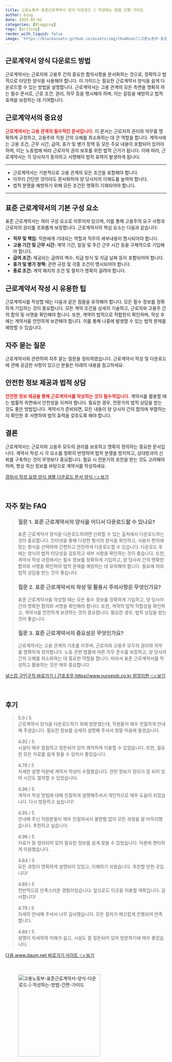 ```yaml
---
title: 고용노동부 표준근로계약서 양식 다운로드 | 작성하는 방법 간편 가이드
author: bing
date: 2025-02-01
categories: [Blogging]
tags: [writing]
render_with_liquid: false
image: 'https://blackassets.github.io/assets/img/thumbnail/고용노동부-표준근로계약서-양식-다운로드-|-작성하는-방법-간편-가이드.webp'
---
```



<h2 id='근로계약서_양식_다운로드'>근로계약서 양식 다운로드 방법</h2>

<p>근로계약서는 근로자와 고용주 간의 중요한 합의사항을 문서화하는 것으로, 정확하고 법적으로 타당한 양식을 사용해야 합니다. 이 가이드는 필요한 근로계약서 양식을 쉽게 다운로드할 수 있는 방법을 설명합니다. 근로계약서는 고용 관계의 모든 측면을 명확히 하는 필수 문서로, 근로 조건, 권리, 의무 등을 명시해야 하며, 이는 갈등을 예방하고 법적 효력을 보장하는 데 기여합니다.</p>

<h2 id='근로계약서의_중요성'>근로계약서의 중요성</h2>

<p><b><span style="color: #ee2323;">근로계약서는 고용 관계의 필수적인 문서입니다.</span></b> 이 문서는 근로자의 권리와 의무를 명확하게 규정하고, 고용주와 직원 간의 오해를 최소화하는 데 큰 역할을 합니다. 계약서에는 고용 조건, 근무 시간, 급여, 휴가 및 병가 정책 등 모든 주요 내용이 포함되어 있어야 하며, 이는 노동법에 따라 근로자의 권리 보호를 위한 법적 근거가 됩니다. 이에 따라, 근로계약서는 각 당사자가 동의하고 서명해야 법적 효력이 발생하게 됩니다.</p>

<hr />

<ul>
    <li>근로계약서는 기본적으로 고용 관계의 모든 조건을 포함해야 합니다.</li>
    <li>아무리 간단한 것이라도 문서화하여 양 당사자의 이해도를 높여야 합니다.</li>
    <li>법적 분쟁을 예방하기 위해 모든 조건은 명확히 기재되어야 합니다.</li>
</ul>

<hr />

<h2 id='표준근로계약서_구성요소'>표준 근로계약서의 기본 구성 요소</h2>

<p>표준 근로계약서는 여러 구성 요소로 이루어져 있으며, 이를 통해 고용주의 요구 사항과 근로자의 권리를 조화롭게 보장합니다. 근로계약서의 핵심 요소는 다음과 같습니다:</p>

<ul>
    <li><b>직무 및 책임:</b> 직원에게 기대되는 역할과 직무의 세부내용이 명시되어야 합니다.</li>
    <li><b>고용 기간 및 근무 시간:</b> 계약 기간, 일일 및 주간 근무 시간 등을 구체적으로 기입해야 합니다.</li>
    <li><b>급여 조건:</b> 제공되는 급여의 액수, 지급 방식 및 지급 날짜 등이 포함되어야 합니다.</li>
    <li><b>휴가 및 병가 정책:</b> 관련 규정 및 각종 조건이 명시되어야 합니다.</li>
    <li><b>종료 조건:</b> 계약 해지의 조건 및 절차가 명확히 걸려야 합니다.</li>
</ul>

<h2 id='계약서_작성_팁'>근로계약서 작성 시 유용한 팁</h2>

<p>근로계약서를 작성할 때는 다음과 같은 점들을 유의해야 합니다. 모든 필수 정보를 정확하게 기입하는 것이 중요합니다. 모든 계약 조건을 상세히 기술하고, 근로자와 고용주 간의 합의 및 서명을 확인해야 합니다. 또한, 계약이 법적으로 적합한지 확인하며, 작성 후에는 계약서를 안전하게 보관해야 합니다. 이를 통해 나중에 발생할 수 있는 법적 문제를 예방할 수 있습니다.</p>

<h2 id='자주_묻는_질문'>자주 묻는 질문</h2>

<p>근로계약서와 관련하여 자주 묻는 질문을 정리하였습니다. 근로계약서 작성 및 다운로드에 관해 궁금한 사항이 있으신 분들은 아래의 내용을 참고하세요:</p>

<h2 id='안전한_정보_제공'>안전한 정보 제공과 법적 상담</h2>

<p><b><span style="color: #ee2323;">안전한 정보 제공을 통해 근로계약서를 작성하는 것이 필수적입니다.</span></b> 계약서를 활용할 때는 법률적 측면에서 안전성을 지켜야 합니다. 필요한 경우, 전문가의 법적 상담을 받는 것도 좋은 방법입니다. 계약서가 준비되면, 모든 내용이 양 당사자 간의 합의에 부합하는지 확인한 후 서명하여 법적 효력을 갖추도록 해야 합니다.</p>

<h2 id='결론'>결론</h2>

<p>근로계약서는 근로자와 고용주 모두의 권리를 보호하고 명확히 정의하는 중요한 문서입니다. 계약서 작성 시 각 요소를 정확히 반영하여 법적 분쟁을 방지하고, 상대방과의 신뢰를 구축하는 것이 무엇보다 중요합니다. 필요 시 전문가의 조언을 받는 것도 고려해야 하며, 항상 최신 정보를 바탕으로 계약서를 작성하세요.</p>


<p><a class="click-button" title="경위서 작성 요령 양식 샘플 다운로드 문서 양식" href="https://blackassets.github.io/posts/%EA%B2%BD%EC%9C%84%EC%84%9C-%EC%9E%91%EC%84%B1-%EC%9A%94%EB%A0%B9-%EC%96%91%EC%8B%9D-%EC%83%98%ED%94%8C-%EB%8B%A4%EC%9A%B4%EB%A1%9C%EB%93%9C-%EB%AC%B8%EC%84%9C-%EC%96%91%EC%8B%9D/" rel="dofollow">경위서 작성 요령 양식 샘플 다운로드 문서 양식 👈 보기</a></p><br>
<h2 id='자주_찾는_FAQ'>자주 찾는 FAQ</h2>
<div itemscope="" itemtype="https://schema.org/FAQPage"> 
<blockquote> 
<div itemscope="" itemprop="mainEntity" itemtype="https://schema.org/Question"> 
<h3 itemprop="name">질문 1. 표준 근로계약서의 양식을 어디서 다운로드할 수 있나요?</h3> 
<div itemscope="" itemprop="acceptedAnswer" itemtype="https://schema.org/Answer"> 
<span itemprop="text"> 
<p>표준 근로계약서 양식을 다운로드하려면 신뢰할 수 있는 출처에서 다운로드하는 것이 중요합니다. 인터넷을 통해 다양한 형식의 양식을 확인하고, 사용자 편의에 맞는 형식을 선택하여 간편하고 안전하게 다운로드할 수 있습니다. 다운로드 후에는 양식의 법적 타당성을 검토하고 세부 사항을 확인하는 것이 좋습니다. 또한, 계약서 작성 과정에서는 필수 정보를 정확하게 기입하고, 양 당사자 간의 명확한 합의와 서명을 확인하여 법적 문제를 예방하는 데 유의해야 합니다. 필요에 따라 법적 상담을 받는 것이 좋습니다.</p> 
</span> 
</div> 
</div> 

<div itemscope="" itemprop="mainEntity" itemtype="https://schema.org/Question"> 
<h3 itemprop="name">질문 2. 표준 근로계약서의 작성 및 활용시 주의사항은 무엇인가요?</h3> 
<div itemscope="" itemprop="acceptedAnswer" itemtype="https://schema.org/Answer"> 
<span itemprop="text"> 
<p>표준 근로계약서를 작성할 때는 모든 필수 정보를 정확하게 기입하고, 양 당사자 간의 명확한 합의와 서명을 확인해야 합니다. 또한, 계약의 법적 적합성을 확인하고, 계약서를 안전하게 보관하는 것이 중요합니다. 필요한 경우, 법적 상담을 받는 것이 좋습니다.</p> 
</span> 
</div> 
</div> 

<div itemscope="" itemprop="mainEntity" itemtype="https://schema.org/Question"> 
<h3 itemprop="name">질문 3. 표준 근로계약서의 중요성은 무엇인가요?</h3> 
<div itemscope="" itemprop="acceptedAnswer" itemtype="https://schema.org/Answer"> 
<span itemprop="text"> 
<p>근로계약서는 고용 관계의 기초를 이루며, 근로자와 고용주 모두의 권리와 의무를 명확하게 정의합니다. 노동 관련 법률에 따른 의무 준수를 보장하고, 양 당사자 간의 오해를 최소화하는 데 중요한 역할을 합니다. 따라서 표준 근로계약서를 작성하고 활용하는 것은 매우 중요합니다.</p> 
</span> 
</div> 
</div> 

</blockquote> 
</div>
<p><a class="click-button" title="널스잡 구인구직 바로가기ㅣ간호조무 https//www.nursejob.co.kr 취업지원" href="https://blackassets.github.io/posts/%EB%84%90%EC%8A%A4%EC%9E%A1-%EA%B5%AC%EC%9D%B8%EA%B5%AC%EC%A7%81-%EB%B0%94%EB%A1%9C%EA%B0%80%EA%B8%B0%E3%85%A3%EA%B0%84%ED%98%B8%EC%A1%B0%EB%AC%B4-httpswww.nursejob.co.kr-%EC%B7%A8%EC%97%85%EC%A7%80%EC%9B%90/" rel="dofollow">널스잡 구인구직 바로가기ㅣ간호조무 https//www.nursejob.co.kr 취업지원 👈 보기</a></p><br>
<h2 id='후기'>후기</h2>
<div itemscope itemtype="https://schema.org/Product">
  <blockquote>
  <div itemprop="review" itemscope itemtype="https://schema.org/Review">
      <div itemprop="reviewRating" itemscope itemtype="https://schema.org/Rating"> <span itemprop="ratingValue">5.0</span> / <span itemprop="bestRating">5</span> </div>
      <span itemprop="reviewBody">근로계약서 양식을 다운로드하기 위해 방문했는데, 직원들이 매우 친절하게 안내해 주셨습니다. 필요한 정보를 상세히 설명해 주셔서 정말 마음에 들었습니다.</span>
  </div>
  <br>
  <div itemprop="review" itemscope itemtype="https://schema.org/Review">
      <div itemprop="reviewRating" itemscope itemtype="https://schema.org/Rating"> <span itemprop="ratingValue">4.92</span> / <span itemprop="bestRating">5</span> </div>
      <span itemprop="reviewBody">시설이 매우 깔끔하고 정돈되어 있어 쾌적하게 이용할 수 있었습니다. 또한, 필요한 모든 자료를 쉽게 찾을 수 있어서 좋았습니다.</span>
  </div>
  <br>
  <div itemprop="review" itemscope itemtype="https://schema.org/Review">
      <div itemprop="reviewRating" itemscope itemtype="https://schema.org/Rating"> <span itemprop="ratingValue">4.79</span> / <span itemprop="bestRating">5</span> </div>
      <span itemprop="reviewBody">자세한 설명 덕분에 계약서 작성이 수월했습니다. 관련 정보가 정리가 잘 되어 있어 시간도 절약할 수 있었습니다.</span>
  </div>
  <br>
  <div itemprop="review" itemscope itemtype="https://schema.org/Review">
      <div itemprop="reviewRating" itemscope itemtype="https://schema.org/Rating"> <span itemprop="ratingValue">4.96</span> / <span itemprop="bestRating">5</span> </div>
      <span itemprop="reviewBody">계약서 작성 방법에 대해 친절하게 설명해주셔서 개인적으로 매우 도움이 되었습니다. 다시 방문하고 싶습니다!</span>
  </div>
  <br>
  <div itemprop="review" itemscope itemtype="https://schema.org/Review">
      <div itemprop="reviewRating" itemscope itemtype="https://schema.org/Rating"> <span itemprop="ratingValue">4.95</span> / <span itemprop="bestRating">5</span> </div>
      <span itemprop="reviewBody">안내해 주신 직원분들이 매우 친절하셔서 불편함 없이 모든 과정을 잘 마무리했습니다. 추천하고 싶습니다.</span>
  </div>
  <br>
  <div itemprop="review" itemscope itemtype="https://schema.org/Review">
      <div itemprop="reviewRating" itemscope itemtype="https://schema.org/Rating"> <span itemprop="ratingValue">4.96</span> / <span itemprop="bestRating">5</span> </div>
      <span itemprop="reviewBody">자료가 잘 정리되어 있어 필요한 정보를 쉽게 찾을 수 있었습니다. 덕분에 편리하게 이용했습니다.</span>
  </div>
  <br>
  <div itemprop="review" itemscope itemtype="https://schema.org/Review">
      <div itemprop="reviewRating" itemscope itemtype="https://schema.org/Rating"> <span itemprop="ratingValue">4.84</span> / <span itemprop="bestRating">5</span> </div>
      <span itemprop="reviewBody">모든 과정이 명확하게 설명되어 있었고, 이해하기 쉬웠습니다. 추천할 만한 곳입니다!</span>
  </div>
  <br>
  <div itemprop="review" itemscope itemtype="https://schema.org/Review">
      <div itemprop="reviewRating" itemscope itemtype="https://schema.org/Rating"> <span itemprop="ratingValue">4.89</span> / <span itemprop="bestRating">5</span> </div>
      <span itemprop="reviewBody">전반적으로 만족스러운 경험이었습니다. 앞으로도 이곳을 이용할 계획입니다. 감사합니다!</span>
  </div>
  <br>
  <div itemprop="review" itemscope itemtype="https://schema.org/Review">
      <div itemprop="reviewRating" itemscope itemtype="https://schema.org/Rating"> <span itemprop="ratingValue">4.79</span> / <span itemprop="bestRating">5</span> </div>
      <span itemprop="reviewBody">자세히 안내해 주셔서 너무 감사했습니다. 모든 절차가 매끄럽게 진행되어 만족합니다.</span>
  </div>
  <br>
  <div itemprop="review" itemscope itemtype="https://schema.org/Review">
      <div itemprop="reviewRating" itemscope itemtype="https://schema.org/Rating"> <span itemprop="ratingValue">4.88</span> / <span itemprop="bestRating">5</span> </div>
      <span itemprop="reviewBody">설명이 자세하여 이해가 쉽고, 시설도 잘 정돈되어 있어 방문하기에 매우 좋았습니다.</span>
  </div>
  </blockquote>
</div>
<p><a class="click-button" title="다음 www.daum.net 바로가기 사이트" href="https://blackassets.github.io/posts/%EB%8B%A4%EC%9D%8C-www.daum.net-%EB%B0%94%EB%A1%9C%EA%B0%80%EA%B8%B0-%EC%82%AC%EC%9D%B4%ED%8A%B8/" rel="dofollow">다음 www.daum.net 바로가기 사이트 👈 보기</a></p><br>
<figure class="image"><img src="https://blackassets.github.io/assets/img/thumbnail/고용노동부-표준근로계약서-양식-다운로드-|-작성하는-방법-간편-가이드.webp" alt="고용노동부-표준근로계약서-양식-다운로드-|-작성하는-방법-간편-가이드" width="256" height="256"></figure>